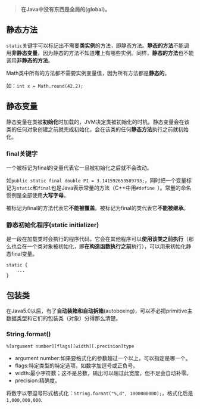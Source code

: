
>**在Java中没有东西是全局的(global)。**

## 静态方法
`static`关键字可以标记出不需要**类实例**的方法，即静态方法。**静态的方法**不能调用**非静态变量**，因为静态的方法不知道**堆**上有哪些实例。同样，**静态的方法**也不能调用**非静态的方法**。

Math类中所有的方法都不需要实例变量值，因为所有方法都是**静态的**。

如：```int x = Math.round(42.2);```

## 静态变量
静态变量在类被**初始化**时加载的，JVM决定类被初始化的时机。静态变量会在该类的任何对象创建之前就完成初始化，会在该类的任何**静态方法**执行之前就初始化。

### final关键字
一个被标记为final的变量代表它一旦被初始化之后就不会改动。

如```public static final double PI = 3.141592653589793;```，同时把一个变量标记为`static`和`final`也是Java表示常量的方法（C++中用`#define `）。常量的命名惯例是全部使用**大写字母**。

被标记为final的方法代表它**不能被覆盖**。被标记为final的类代表它**不能被继承**。

### 静态初始化程序(static initializer)
是一段在加载类时会执行的程序代码，它会在其他程序可以**使用该类之前执行**（那么也会在一个类对象被初始化，即**在构造函数执行之前**执行），可以用来初始化静态final变量。

```
static {
    ...
}
```

## 包装类
在Java5.0以后，有了**自动装箱和自动拆箱**(autoboxing)，可以不必把primitive主数据类型和它们的包装类（对象）分得那么清楚。

### String.format()
```%[argument number][flags][width][.precision]type```

* argument number:如果要格式化的参数超过一个以上，可以指定是哪一个。
* flags:特定类型的特定选项，如数字加逗号或正负号。
* width:最小字符数；这不是总数，输出可以超过此宽度，但不足会自动补零。
* precision:精确度。

将数字以带逗号形式格式化：`String.format("%,d", 1000000000);`，格式化后是`1,000,000,000`.

